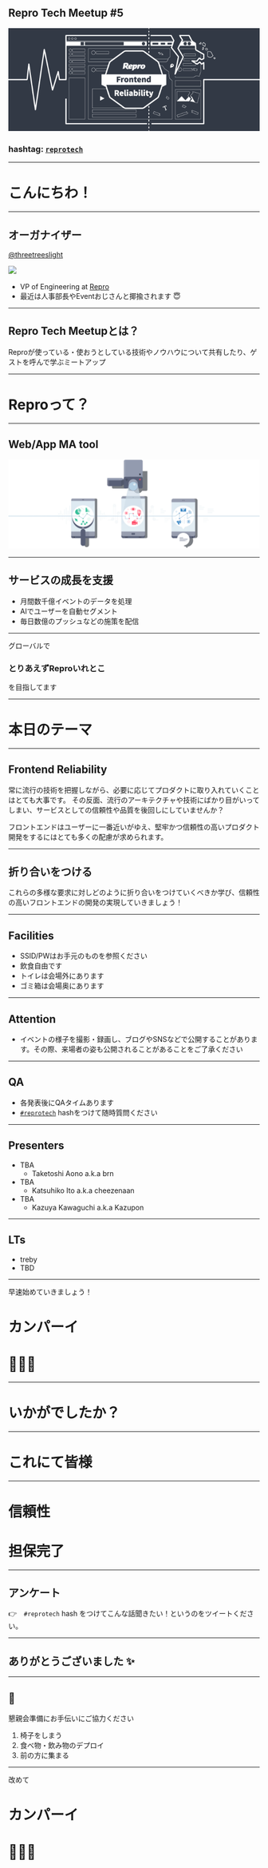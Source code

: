 ## Repro Tech Meetup #5

![](/meetups/5/images/banner.png)

### hashtag: [`reprotech`](https://twitter.com/hashtag/reprotech)

---

# こんにちわ！

---

## オーガナイザー

[@threetreeslight](https://twitter.com/threetreeslight)

![](https://avatars3.githubusercontent.com/u/1057490?s=200&v=4)

- VP of Engineering at [Repro](https://repro.io)
- 最近は人事部長やEventおじさんと揶揄されます 😇

---

## Repro Tech Meetupとは？

Reproが使っている・使おうとしている技術やノウハウについて共有したり、ゲストを呼んで学ぶミートアップ

---

# Reproって？

---

## Web/App MA tool


![](/assets/images/repro-service.png)

---

## サービスの成長を支援

- 月間数千億イベントのデータを処理
- AIでユーザーを自動セグメント
- 毎日数億のプッシュなどの施策を配信

---

グローバルで

### とりあえずReproいれとこ

を目指してます

---

# 本日のテーマ

---

## Frontend Reliability

常に流行の技術を把握しながら、必要に応じてプロダクトに取り入れていくことはとても大事です。
その反面、流行のアーキテクチャや技術にばかり目がいってしまい、サービスとしての信頼性や品質を後回しにしていませんか？

フロントエンドはユーザーに一番近いがゆえ、堅牢かつ信頼性の高いプロダクト開発をするにはとても多くの配慮が求められます。

---

## 折り合いをつける

これらの多様な要求に対しどのように折り合いをつけていくべきか学び、信頼性の高いフロントエンドの開発の実現していきましょう！

---

## Facilities

- SSID/PWはお手元のものを参照ください
- 飲食自由です
- トイレは会場外にあります
- ゴミ箱は会場奥にあります

---

## Attention

- イベントの様子を撮影・録画し、ブログやSNSなどで公開することがあります。その際、来場者の姿も公開されることがあることをご了承ください

---

## QA

- 各発表後にQAタイムあります
- [`#reprotech`](https://twitter.com/hashtag/reprotech) hashをつけて随時質問ください

---

## Presenters

- TBA
  - Taketoshi Aono a.k.a brn
- TBA
  - Katsuhiko Ito a.k.a cheezenaan
- TBA
  - Kazuya Kawaguchi a.k.a Kazupon

---

## LTs

- treby
- TBD

---

早速始めていきましょう！

# カンパーイ
# 🍻🍻🍻

---

# いかがでしたか？

---

# これにて皆様

---

# 信頼性
# 担保完了

---

## アンケート

👉　`#reprotech` hash をつけてこんな話聞きたい！というのをツイートください。

---

## ありがとうございました ✨

---

## 🙏

懇親会準備にお手伝いにご協力ください

1. 椅子をしまう
1. 食べ物・飲み物のデプロイ
1. 前の方に集まる

---

改めて

# カンパーイ
# 🍻🍻🍻

